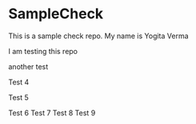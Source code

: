 # SampleCheck
This is a sample check repo.
My name is Yogita Verma
<p>I am testing this repo</p>
<p>another test</p>
<p>Test 4</p>
<p>Test 5</p>
Test 6
Test 7
Test 8
Test 9
